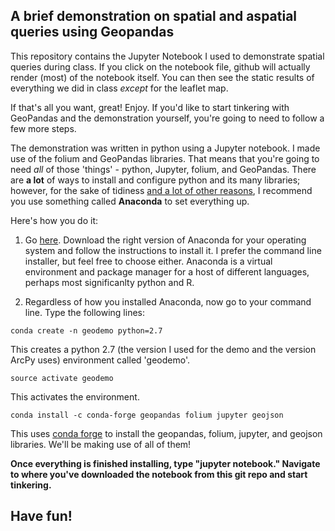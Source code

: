 ## A brief demonstration on spatial and aspatial queries using Geopandas

This repository contains the Jupyter Notebook I used to demonstrate spatial queries during class.
If you click on the notebook file, github will actually render (most) of the notebook itself. You can then see the static results of everything we did in class _except_ for the leaflet map.

If that's all you want, great! Enjoy.
If you'd like to start tinkering with GeoPandas and the demonstration yourself, you're going to need to follow a few more steps.

The demonstration was written in python using a Jupyter notebook. I made use of the folium and GeoPandas libraries. That means that you're going to need _all_ of those 'things' - python, Jupyter, folium, and GeoPandas. There are **a lot** of ways to install and configure python and its many libraries; however, for the sake of tidiness [and a lot of other reasons](https://www.continuum.io/why-anaconda), I recommend you use something called **Anaconda** to set everything up. 

Here's how you do it:

1. Go [here](https://www.continuum.io/downloads). Download the right version of Anaconda for your operating system and follow the instructions to install it. I prefer the command line installer, but feel free to choose either. Anaconda is a virtual environment and package manager for a host of different languages, perhaps most significanlty python and R. 

2. Regardless of how you installed Anaconda, now go to your command line. Type the following lines:

```
conda create -n geodemo python=2.7
```
This creates a python 2.7 (the version I used for the demo and the version ArcPy uses) environment called 'geodemo'.
```
source activate geodemo
```
This activates the environment.
```
conda install -c conda-forge geopandas folium jupyter geojson
```
This uses [conda forge](https://conda-forge.github.io/) to install the geopandas, folium, jupyter, and geojson libraries. We'll be making use of all of them!

**Once everything is finished installing, type "jupyter notebook." Navigate to where you've downloaded the notebook from this git repo and start tinkering.**

## Have fun!
